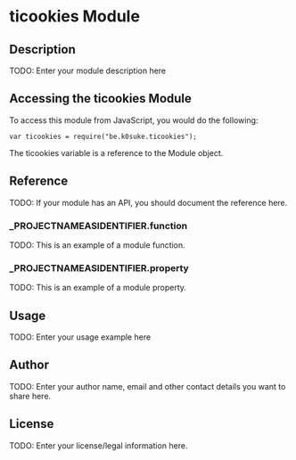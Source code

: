 # ticookies Module

## Description

TODO: Enter your module description here

## Accessing the ticookies Module

To access this module from JavaScript, you would do the following:

	var ticookies = require("be.k0suke.ticookies");

The ticookies variable is a reference to the Module object.	

## Reference

TODO: If your module has an API, you should document
the reference here.

### ___PROJECTNAMEASIDENTIFIER__.function

TODO: This is an example of a module function.

### ___PROJECTNAMEASIDENTIFIER__.property

TODO: This is an example of a module property.

## Usage

TODO: Enter your usage example here

## Author

TODO: Enter your author name, email and other contact
details you want to share here. 

## License

TODO: Enter your license/legal information here.
